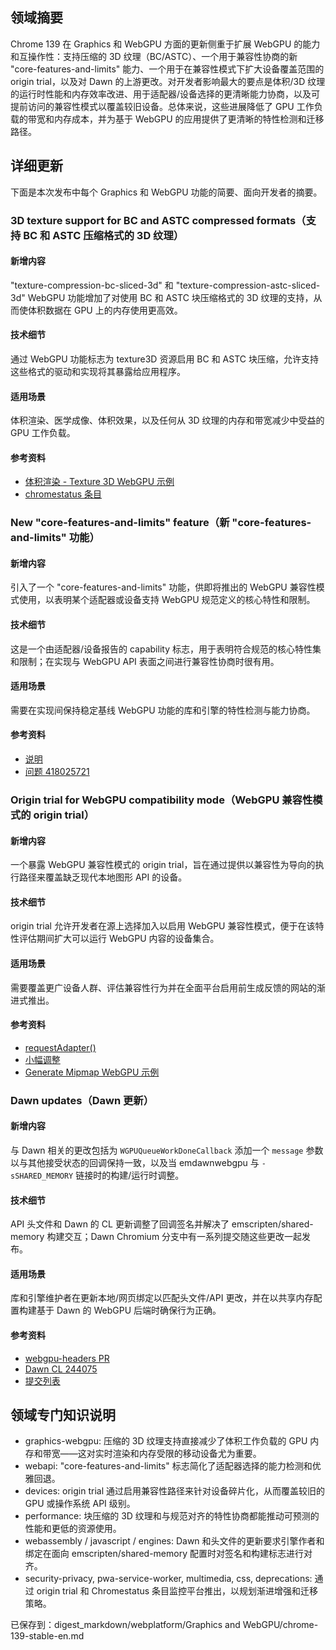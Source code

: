 ## 领域摘要

Chrome 139 在 Graphics 和 WebGPU 方面的更新侧重于扩展 WebGPU 的能力和互操作性：支持压缩的 3D 纹理（BC/ASTC）、一个用于兼容性协商的新 "core-features-and-limits" 能力、一个用于在兼容性模式下扩大设备覆盖范围的 origin trial，以及对 Dawn 的上游更改。对开发者影响最大的要点是体积/3D 纹理的运行时性能和内存效率改进、用于适配器/设备选择的更清晰能力协商，以及可提前访问的兼容性模式以覆盖较旧设备。总体来说，这些进展降低了 GPU 工作负载的带宽和内存成本，并为基于 WebGPU 的应用提供了更清晰的特性检测和迁移路径。

## 详细更新

下面是本次发布中每个 Graphics 和 WebGPU 功能的简要、面向开发者的摘要。

### 3D texture support for BC and ASTC compressed formats（支持 BC 和 ASTC 压缩格式的 3D 纹理）

#### 新增内容
"texture-compression-bc-sliced-3d" 和 "texture-compression-astc-sliced-3d" WebGPU 功能增加了对使用 BC 和 ASTC 块压缩格式的 3D 纹理的支持，从而使体积数据在 GPU 上的内存使用更高效。

#### 技术细节
通过 WebGPU 功能标志为 texture3D 资源启用 BC 和 ASTC 块压缩，允许支持这些格式的驱动和实现将其暴露给应用程序。

#### 适用场景
体积渲染、医学成像、体积效果，以及任何从 3D 纹理的内存和带宽减少中受益的 GPU 工作负载。

#### 参考资料
- [体积渲染 - Texture 3D WebGPU 示例](https://webgpu.github.io/webgpu-samples/?sample=volumeRenderingTexture3D)  
- [chromestatus 条目](https://chromestatus.com/feature/5080855386783744)

### New "core-features-and-limits" feature（新 "core-features-and-limits" 功能）

#### 新增内容
引入了一个 "core-features-and-limits" 功能，供即将推出的 WebGPU 兼容性模式使用，以表明某个适配器或设备支持 WebGPU 规范定义的核心特性和限制。

#### 技术细节
这是一个由适配器/设备报告的 capability 标志，用于表明符合规范的核心特性集和限制；在实现与 WebGPU API 表面之间进行兼容性协商时很有用。

#### 适用场景
需要在实现间保持稳定基线 WebGPU 功能的库和引擎的特性检测与能力协商。

#### 参考资料
- [说明](https://gist.github.com/greggman/0dea9995e33393c546a4c2bd2a12e50e)  
- [问题 418025721](https://issues.chromium.org/issues/418025721)

### Origin trial for WebGPU compatibility mode（WebGPU 兼容性模式的 origin trial）

#### 新增内容
一个暴露 WebGPU 兼容性模式的 origin trial，旨在通过提供以兼容性为导向的执行路径来覆盖缺乏现代本地图形 API 的设备。

#### 技术细节
origin trial 允许开发者在源上选择加入以启用 WebGPU 兼容性模式，便于在该特性评估期间扩大可以运行 WebGPU 内容的设备集合。

#### 适用场景
需要覆盖更广设备人群、评估兼容性行为并在全面平台启用前生成反馈的网站的渐进式推出。

#### 参考资料
- [requestAdapter()](https://developer.mozilla.org/docs/Web/API/GPU/requestAdapter)  
- [小幅调整](https://webgpufundamentals.org/webgpu/lessons/webgpu-compatibility-mode.html)  
- [Generate Mipmap WebGPU 示例](https://webgpu.github.io/webgpu-samples/?sample=generateMipmap)

### Dawn updates（Dawn 更新）

#### 新增内容
与 Dawn 相关的更改包括为 `WGPUQueueWorkDoneCallback` 添加一个 `message` 参数以与其他接受状态的回调保持一致，以及当 emdawnwebgpu 与 `-sSHARED_MEMORY` 链接时的构建/运行时调整。

#### 技术细节
API 头文件和 Dawn 的 CL 更新调整了回调签名并解决了 emscripten/shared-memory 构建交互；Dawn Chromium 分支中有一系列提交随这些更改一起发布。

#### 适用场景
库和引擎维护者在更新本地/网页绑定以匹配头文件/API 更改，并在以共享内存配置构建基于 Dawn 的 WebGPU 后端时确保行为正确。

#### 参考资料
- [webgpu-headers PR](https://github.com/webgpu-native/webgpu-headers/pull/528)  
- [Dawn CL 244075](https://dawn-review.googlesource.com/c/dawn/+/244075)  
- [提交列表](https://dawn.googlesource.com/dawn/+log/chromium/7204..chromium/7258?n=1000)

## 领域专门知识说明

- graphics-webgpu: 压缩的 3D 纹理支持直接减少了体积工作负载的 GPU 内存和带宽——这对实时渲染和内存受限的移动设备尤为重要。  
- webapi: "core-features-and-limits" 标志简化了适配器选择的能力检测和优雅回退。  
- devices: origin trial 通过启用兼容性路径来针对设备碎片化，从而覆盖较旧的 GPU 或操作系统 API 级别。  
- performance: 块压缩的 3D 纹理和与规范对齐的特性协商都能推动可预测的性能和更低的资源使用。  
- webassembly / javascript / engines: Dawn 和头文件的更新要求引擎作者和绑定在面向 emscripten/shared-memory 配置时对签名和构建标志进行对齐。  
- security-privacy, pwa-service-worker, multimedia, css, deprecations: 通过 origin trial 和 Chromestatus 条目监控平台推出，以规划渐进增强和迁移策略。

已保存到：digest_markdown/webplatform/Graphics and WebGPU/chrome-139-stable-en.md
